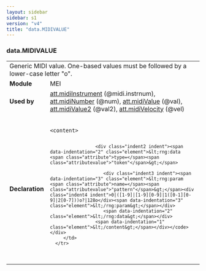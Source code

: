 ```yaml
---
layout: sidebar
sidebar: s1
version: "v4"
title: "data.MIDIVALUE"
---
```

<div class="macroSpec">
   <h3 id="data.MIDIVALUE">data.MIDIVALUE</h3>
   <table class="wovenodd">
      <tr>
         <td colspan="2" class="wovenodd-col2">Generic MIDI value. One-based values must be followed by a lower-case letter "o".</td>
      </tr>
      <tr>
         <td class="wovenodd-col1"><strong>Module</strong></td>
         <td class="wovenodd-col2">MEI</td>
      </tr>
      <tr>
         <td class="wovenodd-col1"><strong>Used by</strong></td>
         <td class="wovenodd-col2">
            <div class="parent"><a class="link_odd_classSpec" href="{{ site.baseurl }}/{{ page.version }}/attribute-classes/att.midiinstrument.html">att.midiInstrument</a> (@midi.instrnum), <a class="link_odd_classSpec" href="{{ site.baseurl }}/{{ page.version }}/attribute-classes/att.midinumber.html">att.midiNumber</a> (@num), <a class="link_odd_classSpec" href="{{ site.baseurl }}/{{ page.version }}/attribute-classes/att.midivalue.html">att.midiValue</a> (@val), <a class="link_odd_classSpec" href="{{ site.baseurl }}/{{ page.version }}/attribute-classes/att.midivalue2.html">att.midiValue2</a> (@val2), <a class="link_odd_classSpec" href="{{ site.baseurl }}/{{ page.version }}/attribute-classes/att.midivelocity.html">att.midiVelocity</a> (@vel)
            </div>
         </td>
      </tr>
      <tr>
         <td class="wovenodd-col1"><strong>Declaration</strong></td>
         <td class="wovenodd-col2">
            <div class="code" xml:space="preserve" data-lang="ODD"><code>
                  <div class="indent1 indent"><span data-indentation="1" class="element">&lt;content&gt;</span>
                     
                     <div class="indent2 indent"><span data-indentation="2" class="element">&lt;rng:data <span class="attribute">type=</span><span class="attributevalue">"token"</span>&gt;</span>
                        
                        <div class="indent3 indent"><span data-indentation="3" class="element">&lt;rng:param <span class="attribute">name=</span><span class="attributevalue">"pattern"</span>&gt;</span><div class="indent4 indent">0|([1-9]|[1-9][0-9]|1([0-1][0-9]|2[0-7]))o?|128o</div><span data-indentation="3" class="element">&lt;/rng:param&gt;</span></div>
                        <span data-indentation="2" class="element">&lt;/rng:data&gt;</span></div>
                     <span data-indentation="1" class="element">&lt;/content&gt;</span></div></code></div>
         </td>
      </tr>
   </table>
</div>